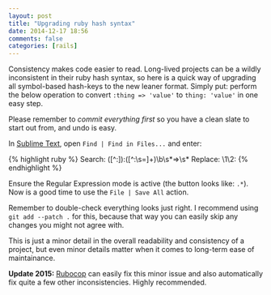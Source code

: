 ```yaml
---
layout: post
title: "Upgrading ruby hash syntax"
date: 2014-12-17 18:56
comments: false
categories: [rails]
---
```


Consistency makes code easier to read. Long-lived projects can be a wildly inconsistent in their ruby hash syntax, so here is a quick way of upgrading all symbol-based hash-keys to the new leaner format. Simply put: perform the below operation to convert `:thing => 'value'` to `thing: 'value'` in one easy step.

Please remember to *commit everything first* so you have a clean slate to start out from, and undo is easy.

In [Sublime Text](http://www.sublimetext.com), open `Find | Find in Files...` and enter:

{% highlight ruby %}
Search:   ([^:]):([^:\s=]+)\b\s*=>\s*
Replace:  \1\2:
{% endhighlight %}

Ensure the Regular Expression mode is active (the button looks like: `.*`). Now is a good time to use the `File | Save All` action.

Remember to double-check everything looks just right. I recommend using `git add --patch .` for this, because that way you can easily skip any changes you might not agree with.

This is just a minor detail in the overall readability and consistency of a project, but even minor details matter when it comes to long-term ease of maintainance.

**Update 2015:** [Rubocop](https://github.com/bbatsov/rubocop) can easily fix this minor issue and also automatically fix quite a few other inconsistencies. Highly recommended.
